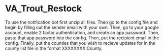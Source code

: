 # VA_Trout_Restock
To use the notification bot first unzip all files. Then go to the config file and begin by filling out the sender email with your own. Then, go to your google account, enable 2 factor authentication, and create an app password. 
Then, paste that app password into the config. Then, put the recipient email in the config. 
Finally, put the counties that you wish to recieve updates for in the county list file in the format XXXXXXXX County.